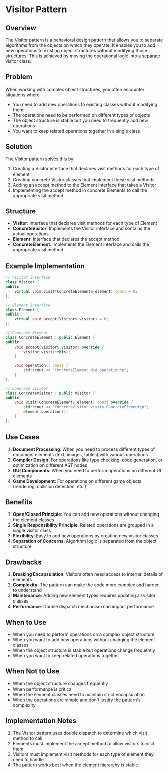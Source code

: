 # Visitor Pattern

## Overview
The Visitor pattern is a behavioral design pattern that allows you to separate algorithms from the objects on which they operate. It enables you to add new operations to existing object structures without modifying those structures. This is achieved by moving the operational logic into a separate visitor class.

## Problem
When working with complex object structures, you often encounter situations where:
- You need to add new operations to existing classes without modifying them
- The operations need to be performed on different types of objects
- The object structure is stable but you need to frequently add new operations
- You want to keep related operations together in a single class

## Solution
The Visitor pattern solves this by:
1. Creating a Visitor interface that declares visit methods for each type of element
2. Creating concrete Visitor classes that implement these visit methods
3. Adding an accept method to the Element interface that takes a Visitor
4. Implementing the accept method in concrete Elements to call the appropriate visit method

## Structure
- **Visitor**: Interface that declares visit methods for each type of Element
- **ConcreteVisitor**: Implements the Visitor interface and contains the actual operations
- **Element**: Interface that declares the accept method
- **ConcreteElement**: Implements the Element interface and calls the appropriate visit method

## Example Implementation
```cpp
// Visitor interface
class Visitor {
public:
    virtual void visit(ConcreteElement& element) const = 0;
};

// Element interface
class Element {
public:
    virtual void accept(Visitor& visitor) = 0;
};

// Concrete Element
class ConcreteElement : public Element {
public:
    void accept(Visitor& visitor) override {
        visitor.visit(*this);
    }

    void operation() const {
        std::cout << "ConcreteElement did operation\n";
    }
};

// Concrete Visitor
class ConcreteVisitor : public Visitor {
public:
    void visit(ConcreteElement& element) const override {
        std::cout << "ConcreteVisitor visits ConcreteElement\n";
        element.operation();
    }
};
```

## Use Cases
1. **Document Processing**: When you need to process different types of document elements (text, images, tables) with various operations
2. **Compiler Design**: For operations like type checking, code generation, or optimization on different AST nodes
3. **GUI Components**: When you need to perform operations on different UI elements
4. **Game Development**: For operations on different game objects (rendering, collision detection, etc.)

## Benefits
1. **Open/Closed Principle**: You can add new operations without changing the element classes
2. **Single Responsibility Principle**: Related operations are grouped in a single visitor class
3. **Flexibility**: Easy to add new operations by creating new visitor classes
4. **Separation of Concerns**: Algorithm logic is separated from the object structure

## Drawbacks
1. **Breaking Encapsulation**: Visitors often need access to internal details of elements
2. **Complexity**: The pattern can make the code more complex and harder to understand
3. **Maintenance**: Adding new element types requires updating all visitor classes
4. **Performance**: Double dispatch mechanism can impact performance

## When to Use
- When you need to perform operations on a complex object structure
- When you want to add new operations without changing the element classes
- When the object structure is stable but operations change frequently
- When you want to keep related operations together

## When Not to Use
- When the object structure changes frequently
- When performance is critical
- When the element classes need to maintain strict encapsulation
- When the operations are simple and don't justify the pattern's complexity

## Implementation Notes
1. The Visitor pattern uses double dispatch to determine which visit method to call
2. Elements must implement the accept method to allow visitors to visit them
3. Visitors must implement visit methods for each type of element they need to handle
4. The pattern works best when the element hierarchy is stable 